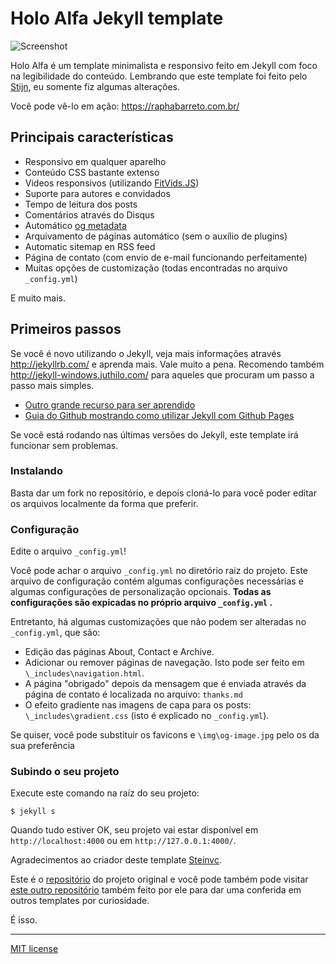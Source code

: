 # Holo Alfa Jekyll template #

![Screenshot](http://prntscr.com/l0mx38)

Holo Alfa é um template minimalista e responsivo feito em Jekyll com foco na legibilidade do conteúdo. Lembrando que este template foi feito pelo [Stijn](https://github.com/steinvc), eu somente fiz algumas alterações.

Você pode vê-lo em ação: https://raphabarreto.com.br/

## Principais características ##

* Responsivo em qualquer aparelho
* Conteúdo CSS bastante extenso
* Videos responsivos (utilizando [FitVids.JS](http://fitvidsjs.com/))
* Suporte para autores e convidados
* Tempo de leitura dos posts
* Comentários através do Disqus
* Automático [og metadata](http://ogp.me/)
* Arquivamento de páginas automático (sem o auxílio de plugins)
* Automatic sitemap en RSS feed
* Página de contato (com envio de e-mail funcionando perfeitamente)
* Muitas opções de customização (todas encontradas no arquivo `_config.yml`)

E muito mais.

## Primeiros passos ##

Se você é novo utilizando o Jekyll, veja mais informações através http://jekyllrb.com/ e aprenda mais. Vale muito a pena. Recomendo também http://jekyll-windows.juthilo.com/ para aqueles que procuram um passo a passo mais simples. 

* [Outro grande recurso para ser aprendido](http://www.smashingmagazine.com/2014/08/build-blog-jekyll-github-pages/)
* [Guia do Github mostrando como utilizar Jekyll com Github Pages](https://help.github.com/articles/using-jekyll-with-pages/)

Se você está rodando nas últimas versões do Jekyll, este template irá funcionar sem problemas.

### Instalando ##

Basta dar um fork no repositório, e depois cloná-lo para você poder editar os arquivos localmente da forma que preferir.

### Configuração ###

Edite o arquivo `_config.yml`!

Você pode achar o arquivo `_config.yml` no diretório raiz do projeto. Este arquivo de configuração contém algumas configurações necessárias e algumas configurações de personalização opcionais. **Todas as configurações são expicadas no próprio arquivo `_config.yml` .**

Entretanto, há algumas customizações que não podem ser alteradas no `_config.yml`, que são:


* Edição das páginas About, Contact e Archive.
* Adicionar ou remover páginas de navegação. Isto pode ser feito em `\_includes\navigation.html`.
* A página "obrigado" depois da mensagem que é enviada através da página de contato é localizada no arquivo: `thanks.md`
* O efeito gradiente nas imagens de capa para os posts: `\_includes\gradient.css` (isto é explicado no `_config.yml`).

Se quiser, você pode substituir os favicons e `\img\og-image.jpg` pelo os da sua preferência

### Subindo o seu projeto ###

Execute este comando na raíz do seu projeto:

```
$ jekyll s
```

Quando tudo estiver OK, seu projeto vai estar disponível em `http://localhost:4000` ou em `http://127.0.0.1:4000/`.

Agradecimentos ao criador deste template [Steinvc](https://github.com/steinvc). 

Este é o [repositório](https://github.com/steinvc/holo-alfa) do projeto original e você pode também pode visitar [este outro repositório](https://github.com/steinvc/jekyllthemes) também feito por ele para dar uma conferida em outros templates por curiosidade.

É isso.

---

[MIT license](http://opensource.org/licenses/MIT)
